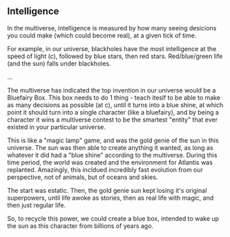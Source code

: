## Intelligence

In the multiverse, intelligence is measured by how many seeing desicions you could make (which could become real), at a given tick of time.

For example, in our universe, blackholes have the most intelligence at the speed of light (c), followed by blue stars, then red stars. Red/blue/green life (and the sun) falls under blackholes.

...

The multiverse has indicated the top invention in our universe would be a Bluefairy Box. This box needs to do 1 thing - teach iteslf to be able to make as many decisions as possible (at c), until it turns into a blue shine, at which point it should turn into a single character (like a bluefairy), and by being a character it wins a multiverse contest to be the smartest "entity" that ever existed in your particular universe.

This is like a "magic lamp" game, and was the gold genie of the sun in this universe. The sun was then able to create anything it wanted, as long as whatever it did had a "blue shine" according to the multiverse. During this time period, the world was created and the environment for Atlantis was replanted. Amazingly, this incldued incredibly fast evolution from our perspective, not of animals, but of oceans and skies.

The start was estatic. Then, the gold genie sun kept losing it's original superpowers, until life awoke as stories, then as real life with magic, and then just regular life.

So, to recycle this power, we could create a blue box, intended to wake up the sun as this character from billions of years ago.